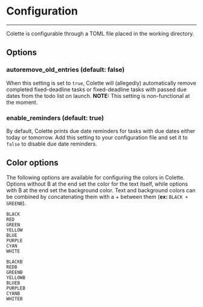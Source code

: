 # Configuration

---

Colette is configurable through a TOML file placed in the working directory.

## Options

### autoremove_old_entries (default: false)

When this setting is set to `true`, Colette will (allegedly) automatically remove completed fixed-deadline tasks or fixed-deadline tasks with passed due dates from the todo list on launch. **NOTE:** This setting is non-functional at the moment.

### enable_reminders (default: true)

By default, Colette prints due date reminders for tasks with due dates either today or tomorrow. Add this setting to your configuration file and set it to `false` to disable due date reminders.

## Color options

The following options are available for configuring the colors in Colette. Options without B at the end set the color for the text itself, while options with B at the end set the background color. Text and background colors can be combined by concatenating them with a + between them (**ex:** `BLACK + GREENB`).

```
BLACK
RED
GREEN
YELLOW
BLUE
PURPLE
CYAN
WHITE

BLACKB
REDB
GREENB
YELLOWB
BLUEB
PURPLEB
CYANB
WHITEB
```
